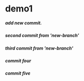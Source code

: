 # demo1
##### add new commit.
##### second commit from 'new-branch'
##### third commit from 'new-branch'
##### commit four
##### commit five
